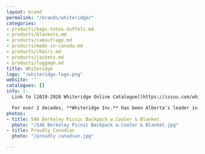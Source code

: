 ```yaml
---
layout: brand
permalink: "/brands/whiteridge/"
categories:
- products/bags-totes-duffels.md
- products/blankets.md
- products/camouflage.md
- products/made-in-canada.md
- products/chairs.md
- products/jackets.md
- products/luggage.md
title: Whiteridge
logo: "/whiteridge-logo.png"
website: ''
catalogues: []
info: |-
  Link to [2019-2020 Whiteridge Online Catalogue](https://issuu.com/whiteridgeinc/docs/wr_catalog_2019-2020-hires?fr=sMmE0NDE5NTk2Nw)

  For over 2 decades, **Whiteridge Inc.** has been Alberta’s leader in corporate, team, and recreational apparel.  Having grown from a 4 page flyer in 1997, their line has flourished to over 200 items. In 2014, the Whiteridge team was proud to introduce the Kuma line to its ever expanding products.
photos:
- title: 548 Berkeley Picnic Backpack w.Cooler & Blanket
  photo: "/548 Berkeley Picnic Backpack w.Cooler & Blanket.jpg"
- title: Proudly Canadian
  photo: "/proudly canadian.jpg"

---
```

